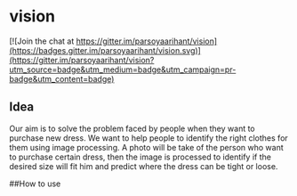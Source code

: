 # vision

[![Join the chat at https://gitter.im/parsoyaarihant/vision](https://badges.gitter.im/parsoyaarihant/vision.svg)](https://gitter.im/parsoyaarihant/vision?utm_source=badge&utm_medium=badge&utm_campaign=pr-badge&utm_content=badge)

## Idea
Our aim is to solve the problem faced by people when they want to purchase new dress. We want to help people to identify the right clothes for them using image processing. A photo will be take of the person who want to purchase certain dress, then the image is processed to identify if the desired size will fit him and predict where the dress can be tight or loose.

##How to use


